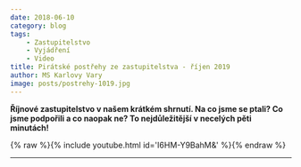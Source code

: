 ```yaml
---
date: 2018-06-10
category: blog
tags:
    - Zastupitelstvo
    - Vyjádření
    - Video 
title: Pirátské postřehy ze zastupitelstva - říjen 2019
author: MS Karlovy Vary
image: posts/postrehy-1019.jpg
---
```


**Říjnové zastupitelstvo v našem krátkém shrnutí. 
Na co jsme se ptali? 
Co jsme podpořili a co naopak ne? 
To nejdůležitější v necelých pěti minutách!**


{% raw %}{% include youtube.html id='I6HM-Y9BahM&' %}{% endraw %}


- - - 

